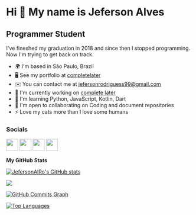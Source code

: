 Hi 👋 My name is Jeferson Alves
===============================

Programmer Student
------------------

I've fineshed my graduation in 2018 and since then I stopped programming. Now I'm trying to get back on track.

* 🌍  I'm based in São Paulo, Brazil
* 🖥️  See my portfolio at [completelater](http://completelater)
* ✉️  You can contact me at [jefersonrodriguess99@gmail.com](mailto:jefersonrodriguess99@gmail.com)
* 🚀  I'm currently working on [complete later](http://completelater)
* 🧠  I'm learning Python, JavaScript, Kotlin, Dart
* 🤝  I'm open to collaborating on Coding and document repositories
* ⚡  Love my cats more than I love some humans


### Socials

<p align="left"> <a href="https://www.dev.to/jefersonalro" target="_blank" rel="noreferrer"><img src="https://raw.githubusercontent.com/danielcranney/readme-generator/main/public/icons/socials/devdotto.svg" width="32" height="32" /></a> <a href="https://www.github.com/JefersonAlRo" target="_blank" rel="noreferrer"><img src="https://raw.githubusercontent.com/danielcranney/readme-generator/main/public/icons/socials/github.svg" width="32" height="32" /></a> <a href="https://jefersonalro" target="_blank" rel="noreferrer"><img src="https://raw.githubusercontent.com/danielcranney/readme-generator/main/public/icons/socials/hashnode.svg" width="32" height="32" /></a> <a href="https://www.linkedin.com/in/jeferson-alves-rodrigues-463409128/" target="_blank" rel="noreferrer"><img src="https://raw.githubusercontent.com/danielcranney/readme-generator/main/public/icons/socials/linkedin.svg" width="32" height="32" /></a></p>

<b>My GitHub Stats</b>

<a href="http://www.github.com/JefersonAlRo"><img src="https://github-readme-stats.vercel.app/api?username=JefersonAlRo&show_icons=true&hide=&count_private=true&title_color=0891b2&text_color=ffffff&icon_color=0891b2&bg_color=1c1917&hide_border=true&show_icons=true" alt="JefersonAlRo's GitHub stats" /></a>

<a href="http://www.github.com/JefersonAlRo"><img src="https://github-readme-streak-stats.herokuapp.com/?user=JefersonAlRo&stroke=ffffff&background=1c1917&ring=0891b2&fire=0891b2&currStreakNum=ffffff&currStreakLabel=0891b2&sideNums=ffffff&sideLabels=ffffff&dates=ffffff&hide_border=true" /></a>

<a href="http://www.github.com/JefersonAlRo"><img src="https://activity-graph.herokuapp.com/graph?username=JefersonAlRo&bg_color=1c1917&color=ffffff&line=0891b2&point=ffffff&area_color=1c1917&area=true&hide_border=true&custom_title=GitHub%20Commits%20Graph" alt="GitHub Commits Graph" /></a>

<a href="https://github.com/JefersonAlRo" align="left"><img src="https://github-readme-stats.vercel.app/api/top-langs/?username=JefersonAlRo&langs_count=10&title_color=0891b2&text_color=ffffff&icon_color=0891b2&bg_color=1c1917&hide_border=true&locale=en&custom_title=Top%20%Languages" alt="Top Languages" /></a>
